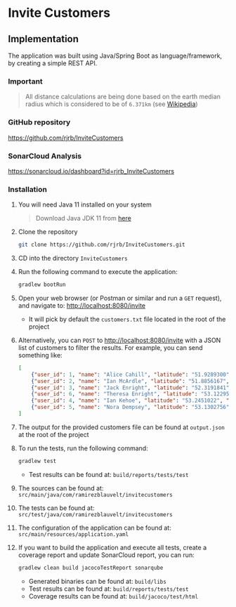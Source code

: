 # Invite Customers

## Implementation

The application was built using Java/Spring Boot as language/framework, by creating a simple REST API.

### Important

>All distance calculations are being done based on the earth median radius which is considered to be of `6.371km` (see [Wikipedia](https://en.wikipedia.org/wiki/Earth_radius))

### GitHub repository

<https://github.com/rjrb/InviteCustomers>

### SonarCloud Analysis

<https://sonarcloud.io/dashboard?id=rjrb_InviteCustomers>

### Installation

1. You will need Java 11 installed on your system

    > Download Java JDK 11 from [here](https://www.oracle.com/java/technologies/javase-jdk11-downloads.html)

1. Clone the repository

    ```bash
    git clone https://github.com/rjrb/InviteCustomers.git
    ```

1. CD into the directory `InviteCustomers`
1. Run the following command to execute the application:

    ```bash
    gradlew bootRun
    ```

1. Open your web browser (or Postman or similar and run a `GET` request), and navigate to: <http://localhost:8080/invite>

    - It will pick by default the `customers.txt` file located in the root of the project

1. Alternatively, you can `POST` to <http://localhost:8080/invite> with a JSON list of customers to filter the results. For example, you can send something like:

    ```json
    [
        {"user_id": 1, "name": "Alice Cahill", "latitude": "51.9289300", "longitude": "-10.27699"},
        {"user_id": 2, "name": "Ian McArdle", "latitude": "51.8856167", "longitude": "-10.4240951"},
        {"user_id": 3, "name": "Jack Enright", "latitude": "52.3191841", "longitude": "-8.5072391"},
        {"user_id": 6, "name": "Theresa Enright", "latitude": "53.1229599", "longitude": "-6.2705202"},
        {"user_id": 4, "name": "Ian Kehoe", "latitude": "53.2451022", "longitude": "-6.238335"},
        {"user_id": 5, "name": "Nora Dempsey", "latitude": "53.1302756", "longitude": "-6.2397222"}
    ]
    ```

1. The output for the provided customers file can be found at `output.json` at the root of the project
1. To run the tests, run the following command:

    ```bash
    gradlew test
    ```

    - Test results can be found at: `build/reports/tests/test`

1. The sources can be found at: `src/main/java/com/ramirezblauvelt/invitecustomers`
1. The tests can be found at: `src/test/java/com/ramirezblauvelt/invitecustomers`
1. The configuration of the application can be found at: `src/main/resources/application.yaml`
1. If you want to build the application and execute all tests, create a coverage report and update SonarCloud report, you can run:

    ```bash
    gradlew clean build jacocoTestReport sonarqube
    ```

    - Generated binaries can be found at: `build/libs`
    - Test results can be found at: `build/reports/tests/test`
    - Coverage results can be found at: `build/jacoco/test/html`
